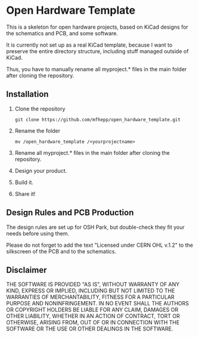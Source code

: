 # Open Hardware Template
This is a skeleton for open hardware projects, based on KiCad designs for the schematics and PCB, and some software. 

It is currently not set up as a real KiCad template, because I want to preserve the entire directory structure, including stuff managed outside of KiCad.

Thus, you have to manually rename all myproject.* files in the main folder
after cloning the repository.

## Installation

1. Clone the repository

    `git clone https://github.com/mfhepp/open_hardware_template.git`
2. Rename the folder

    `mv /open_hardware_template /<yourprojectname>`
3. Rename all myproject.* files in the main folder after cloning the repository.
4. Design your product.
5. Build it.
6. Share it!

## Design Rules and PCB Production
The design rules are set up for OSH Park, but double-check they fit your needs before using them. 

Please do not forget to add the text "Licensed under CERN OHL v.1.2" to the silkscreen of the PCB and to the schematics.

## Disclaimer
THE SOFTWARE IS PROVIDED "AS IS", WITHOUT WARRANTY OF ANY KIND, EXPRESS OR
IMPLIED, INCLUDING BUT NOT LIMITED TO THE WARRANTIES OF MERCHANTABILITY,
FITNESS FOR A PARTICULAR PURPOSE AND NONINFRINGEMENT. IN NO EVENT SHALL THE
AUTHORS OR COPYRIGHT HOLDERS BE LIABLE FOR ANY CLAIM, DAMAGES OR OTHER
LIABILITY, WHETHER IN AN ACTION OF CONTRACT, TORT OR OTHERWISE, ARISING FROM,
OUT OF OR IN CONNECTION WITH THE SOFTWARE OR THE USE OR OTHER DEALINGS IN THE
SOFTWARE.

